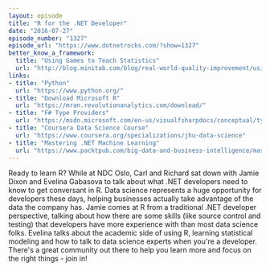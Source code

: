 ```yaml
---
layout: episode
title: "R for the .NET Developer"
date: "2016-07-27"
episode_number: "1327"
episode_url: "https://www.dotnetrocks.com/?show=1327"
better_know_a_framework:
  title: "Using Games to Teach Statistics"
  url: "http://blog.minitab.com/blog/real-world-quality-improvement/using-games-to-teach-statistics"
links:
- title: "Python"
  url: "https://www.python.org/"
- title: "Download Microsoft R"
  url: "https://mran.revolutionanalytics.com/download/"
- title: "F# Type Providers"
  url: "https://msdn.microsoft.com/en-us/visualfsharpdocs/conceptual/type-providers"
- title: "Coursera Data Science Course"
  url: "https://www.coursera.org/specializations/jhu-data-science"
- title: "Mastering .NET Machine Learning"
  url: "https://www.packtpub.com/big-data-and-business-intelligence/mastering-net-machine-learning"
---
```


Ready to learn R? While at NDC Oslo, Carl and Richard sat down with Jamie Dixon and Evelina Gabasova to talk about what .NET developers need to know to get conversant in R. Data science represents a huge opportunity for developers these days, helping businesses actually take advantage of the data the company has. Jamie comes at R from a traditional .NET developer perspective, talking about how there are some skills (like source control and testing) that developers have more experience with than most data science folks. Evelina talks about the academic side of using R, learning statistical modeling and how to talk to data science experts when you're a developer. There's a great community out there to help you learn more and focus on the right things - join in!
